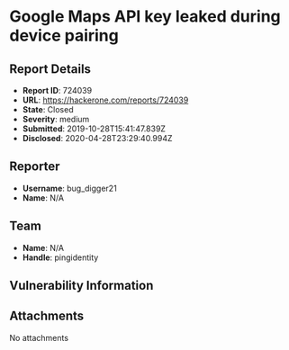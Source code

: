 # Google Maps API key leaked during device pairing

## Report Details
- **Report ID**: 724039
- **URL**: https://hackerone.com/reports/724039
- **State**: Closed
- **Severity**: medium
- **Submitted**: 2019-10-28T15:41:47.839Z
- **Disclosed**: 2020-04-28T23:29:40.994Z

## Reporter
- **Username**: bug_digger21
- **Name**: N/A

## Team
- **Name**: N/A
- **Handle**: pingidentity

## Vulnerability Information


## Attachments
No attachments
